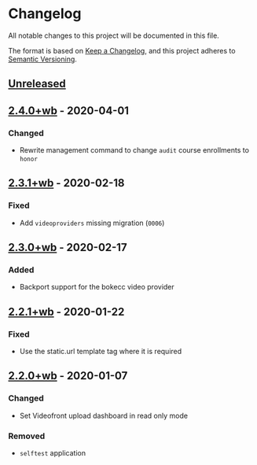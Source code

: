 # Changelog

All notable changes to this project will be documented in this file.

The format is based on [Keep a Changelog](https://keepachangelog.com/en/1.0.0/),
and this project adheres to [Semantic Versioning](https://semver.org/spec/v2.0.0.html).

## [Unreleased]

## [2.4.0+wb] - 2020-04-01

### Changed

- Rewrite management command to change `audit` course enrollments to `honor`

## [2.3.1+wb] - 2020-02-18

### Fixed

- Add `videoproviders` missing migration (`0006`)

## [2.3.0+wb] - 2020-02-17

### Added

- Backport support for the bokecc video provider

## [2.2.1+wb] - 2020-01-22

### Fixed

- Use the static.url template tag where it is required

## [2.2.0+wb] - 2020-01-07

### Changed

- Set Videofront upload dashboard in read only mode

### Removed

- `selftest` application

[unreleased]: https://github.com/openfun/fun-apps/compare/v2.4.0+wb...eucalyptus.3-wb
[2.4.0+wb]: https://github.com/openfun/fun-apps/compare/v2.3.1+wb...v2.4.0+wb
[2.3.1+wb]: https://github.com/openfun/fun-apps/compare/v2.3.0+wb...v2.3.1+wb
[2.3.0+wb]: https://github.com/openfun/fun-apps/compare/v2.2.1+wb...v2.3.0+wb
[2.2.1+wb]: https://github.com/openfun/fun-apps/compare/v2.2.0+wb...v2.2.1+wb
[2.2.0+wb]: https://github.com/openfun/fun-apps/releases/tag/v2.2.0+wb
